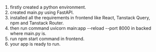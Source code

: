 1. firstly created a python environment.
2. created main.py using FastAPI.
3.  installed all the requirements in frontend like React, Tanstack Query, npm and Tanstack Router.
4.  then run command uvicorn main:app --reload --port 8000 in backed where main.py is.
5.  run npm start command in frontend.
6.  your app is ready to run.




